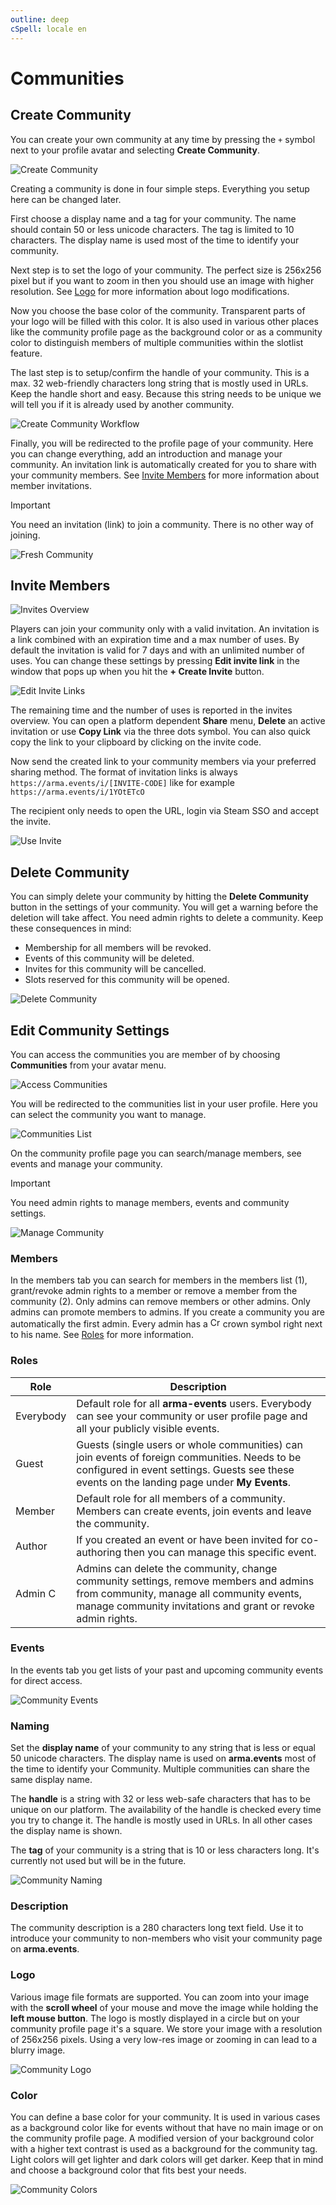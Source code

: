 ```yaml
---
outline: deep
cSpell: locale en
---
```


# Communities

## Create Community

You can create your own community at any time by pressing the `+` symbol next to your profile avatar and selecting **Create Community**.

![Create Community](../images/communities/create-community.webp "Create Community")

Creating a community is done in four simple steps. Everything you setup here can be changed later.

First choose a display name and a tag for your community. The name should contain 50 or less unicode characters. The tag is limited to 10 characters. The display name is used most of the time to identify your community.

Next step is to set the logo of your community. The perfect size is 256x256 pixel but if you want to zoom in then you should use an image with higher resolution. See [Logo](#logo) for more information about logo modifications.

Now you choose the base color of the community. Transparent parts of your logo will be filled with this color. It is also used in various other places like the community profile page as the background color or as a community color to distinguish members of multiple communities within the slotlist feature.

The last step is to setup/confirm the handle of your community. This is a max. 32 web-friendly characters long string that is mostly used in URLs. Keep the handle short and easy. Because this string needs to be unique we will tell you if it is already used by another community.

![Create Community Workflow](../images/communities/create-community-workflow.webp "Create Community Workflow")

Finally, you will be redirected to the profile page of your community. Here you can change everything, add an introduction and manage your community. An invitation link is automatically created for you to share with your community members. See [Invite Members](#invite-members) for more information about member invitations.

> [!IMPORTANT]
> You need an invitation (link) to join a community. There is no other way of joining.

![Fresh Community](../images/communities/fresh-community.webp "Fresh Community")

## Invite Members

![Invites Overview](../images/communities/invites-overview.webp "Invites Overview")

Players can join your community only with a valid invitation. An invitation is a link combined with an expiration time and a max number of uses. By default the invitation is valid for 7 days and with an unlimited number of uses. You can change these settings by pressing **Edit invite link** in the window that pops up when you hit the **+ Create Invite** button.

![Edit Invite Links](../images/communities/edit-invite-links.webp "Edit Invite Links")

The remaining time and the number of uses is reported in the invites overview. You can open a platform dependent **Share** menu, **Delete** an active invitation or use **Copy Link** via the three dots symbol. You can also quick copy the link to your clipboard by clicking on the invite code.

Now send the created link to your community members via your preferred sharing method. The format of invitation links is always `https://arma.events/i/[INVITE-CODE]` like for example `https://arma.events/i/1YOtETcO`

The recipient only needs to open the URL, login via Steam SSO and accept the invite.

![Use Invite](../images/communities/use-invite.webp "Use Invite")

## Delete Community

You can simply delete your community by hitting the **Delete Community** button in the settings of your community. You will get a warning before the deletion will take affect. You need admin rights to delete a community. Keep these consequences in mind:

- Membership for all members will be revoked.
- Events of this community will be deleted.
- Invites for this community will be cancelled.
- Slots reserved for this community will be opened.

![Delete Community](../images/communities/delete-community.webp "Delete Community")

## Edit Community Settings

You can access the communities you are member of by choosing **Communities** from your avatar menu.

![Access Communities](../images/communities/access-communities.webp "Access Communities")

You will be redirected to the communities list in your user profile. Here you can select the community you want to manage.

![Communities List](../images/communities/communities-list.webp "Communities List")

On the community profile page you can search/manage members, see events and manage your community.

> [!IMPORTANT]
> You need admin rights to manage members, events and community settings.

![Manage Community](../images/communities/manage-community.webp "Manage Community")

### Members

In the members tab you can search for members in the members list (1), grant/revoke admin rights to a member or remove a member from the community (2). Only admins can remove members or other admins. Only admins can promote members to admins. If you create a community you are automatically the first admin. Every admin has a <img src="../images/general/crown-text-color-2.svg" style="display:inline" width="16" height="16" alt="Crown"> crown symbol right next to his name. See [Roles](#roles) for more information.

### Roles

| Role       | Description |
| ----       | ----------  |
| Everybody  | Default role for all **arma-events** users. Everybody can see your community or user profile page and all your publicly visible events. |
| Guest      | Guests (single users or whole communities) can join events of foreign communities. Needs to be configured in event settings. Guests see these events on the landing page under **My Events**. |
| Member     | Default role for all members of a community. Members can create events, join events and leave the community. |
| Author     | If you created an event or have been invited for co-authoring then you can manage this specific event. |
| Admin <img src="../images/general/crown-text-color-2.svg" style="display:inline" width="16" height="16" alt="Crown"> | Admins can delete the community, change community settings, remove members and admins from community, manage all community events, manage community invitations and grant or revoke admin rights. |

### Events

In the events tab you get lists of your past and upcoming community events for direct access.

![Community Events](../images/communities/community-events.webp "Community Events")

### Naming

Set the **display name** of your community to any string that is less or equal 50 unicode characters. The display name is used on **arma.events** most of the time to identify your Community. Multiple communities can share the same display name.

The **handle** is a string with 32 or less web-safe characters that has to be unique on our platform. The availability of the handle is checked every time you try to change it. The handle is mostly used in URLs. In all other cases the display name is shown.

The **tag** of your community is a string that is 10 or less characters long. It's currently not used but will be in the future.

![Community Naming](../images/communities/community-naming.webp "Community Naming")

### Description

The community description is a 280 characters long text field. Use it to introduce your community to non-members who visit your community page on **arma.events**.

### Logo

Various image file formats are supported. You can zoom into your image with the **scroll wheel** of your mouse and move the image while holding the **left mouse button**. The logo is mostly displayed in a circle but on your community profile page it's a square. We store your image with a resolution of 256x256 pixels. Using a very low-res image or zooming in can lead to a blurry image.

![Community Logo](../images/communities/community-logo.webp "Community Logo")

### Color

You can define a base color for your community. It is used in various cases as a background color like for events without that have no main image or on the community profile page. A modified version of your background color with a higher text contrast is used as a background for the community tag. Light colors will get lighter and dark colors will get darker. Keep that in mind and choose a background color that fits best your needs.

![Community Colors](../images/communities/community-colors.webp "Community Colors")
